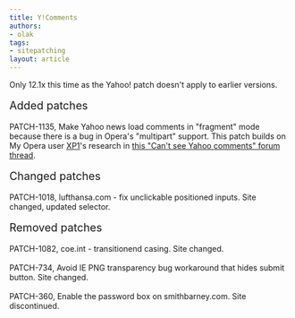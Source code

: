 ```yaml
---
title: Y!Comments
authors:
- olak
tags:
- sitepatching
layout: article
---
```

Only 12.1x this time as the Yahoo! patch doesn&#39;t apply to earlier versions.<br/><br/><span style="font-size: 140%">Added patches</span><br/><br/>PATCH-1135, Make Yahoo news load comments in &quot;fragment&quot; mode because there is a bug in Opera&#39;s &quot;multipart&quot; support. This patch builds on My Opera user <a href="http://my.opera.com/XP1/" target="_blank">XP1</a>&#39;s research in <a href="http://my.opera.com/community/forums/topic.dml?id=1640352" target="_blank">this &quot;Can&#39;t see Yahoo comments&quot; forum thread</a>.<br/><br/><span style="font-size: 140%">Changed patches</span><br/><br/>PATCH-1018, lufthansa.com - fix unclickable positioned inputs. Site changed, updated selector.<br/><br/><span style="font-size: 140%">Removed patches</span><br/><br/>PATCH-1082, coe.int - transitionend casing. Site changed.<br/><br/>PATCH-734, Avoid IE PNG transparency bug workaround that hides submit button. Site changed.<br/><br/>PATCH-360, Enable the password box on smithbarney.com. Site discontinued.
